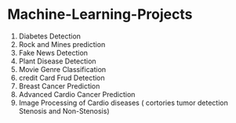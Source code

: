 # Machine-Learning-Projects
1) Diabetes Detection 
2) Rock and Mines prediction
3) Fake News Detection
4) Plant Disease Detection
5) Movie Genre Classification
6) credit Card Frud Detection
7) Breast Cancer Prediction
8) Advanced Cardio Cancer Prediction
9) Image Processing of Cardio diseases ( cortories tumor detection Stenosis and Non-Stenosis)

   
